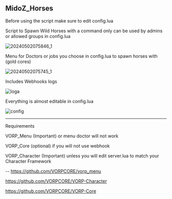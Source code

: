 MidoZ_Horses
---
Before using the script make sure to edit config.lua

Script to Spawn Wild Horses with a command only can be used by admins or allowed groups in config.lua

![20240502075846_1](https://github.com/Th3MidoZ/midoz/assets/147892293/0ca0c105-9209-449a-b2b0-6c89bf0f59a0)


Menu for Doctors or jobs you choose in config.lua to spawn horses with (gold cores) 

![20240502075745_1](https://github.com/Th3MidoZ/midoz/assets/147892293/a862cc6d-aac9-4845-bdef-3646872b63c6)


Includes Webhooks logs

![loga](https://github.com/Th3MidoZ/midoz/assets/147892293/36c6ea25-db5b-4735-a4ca-80ff6687daa9)


Everything is almost editable in config.lua

![config](https://github.com/Th3MidoZ/midoz/assets/147892293/c7d3eb53-908b-4115-91e2-5f1220bed7bb)


---

Requirements

VORP_Menu (Important) or menu doctor will not work

VORP_Core (optional) if you will not use webhook

VORP_Character (Important) unless you will edit server.lua to match your Character Framework

--
https://github.com/VORPCORE/vorp_menu

https://github.com/VORPCORE/VORP-Character

https://github.com/VORPCORE/VORP-Core

